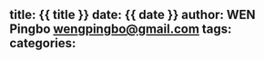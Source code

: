 title: {{ title }}
date: {{ date }}
author: WEN Pingbo <wengpingbo@gmail.com>
tags:
categories:
---

<!-- more -->
